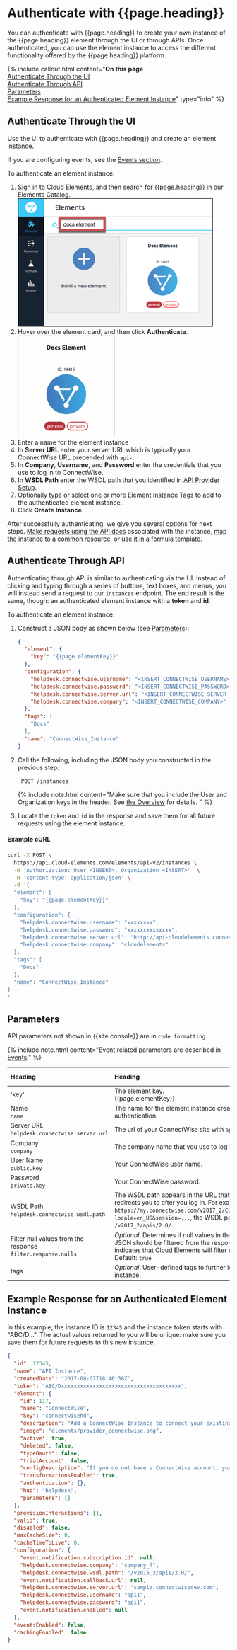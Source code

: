# Authenticate with {{page.heading}}

You can authenticate with {{page.heading}} to create your own instance of the {{page.heading}} element through the UI or through APIs. Once authenticated, you can use the element instance to access the different functionality offered by the {{page.heading}} platform.

{% include callout.html content="<strong>On this page</strong></br><a href=#authenticate-through-the-ui>Authenticate Through the UI</a></br><a href=#authenticate-through-api>Authenticate Through API</a></br><a href=#parameters>Parameters</a></br><a href=#example-response-for-an-authenticated-element-instance>Example Response for an Authenticated Element Instance</a>" type="info" %}

## Authenticate Through the UI

Use the UI to authenticate with {{page.heading}} and create an element instance.

If you are configuring events, see the [Events section](events.html).

To authenticate an element instance:

1. Sign in to Cloud Elements, and then search for {{page.heading}} in our Elements Catalog.
![Search](/assets/img/elements/element-search2.png)
4. Hover over the element card, and then click **Authenticate**.
![Create Instance](/assets/img/elements/authenticate-instance.gif)
5. Enter a name for the element instance
6. In **Server URL** enter your server URL which is typically your ConnectWise URL prepended with `api-`.
7. In **Company**, **Username**, and **Password** enter the credentials that you use to log in to ConnectWise.
8. In **WSDL Path** enter the WSDL path that you identified in [API Provider Setup](setup.html).
9. Optionally type or select one or more Element Instance Tags to add to the authenticated element instance.
7. Click **Create Instance**.

After successfully authenticating, we give you several options for next steps. [Make requests using the API docs](/docs/guides/elements/instances.html) associated with the instance, [map the instance to a common resource](/docs/guides/common-resources/mapping.html), or [use it in a formula template](/docs/guides/formulasC2/build-template.html).

## Authenticate Through API

Authenticating through API is similar to authenticating via the UI. Instead of clicking and typing through a series of buttons, text boxes, and menus, you will instead send a request to our `instances` endpoint. The end result is the same, though: an authenticated element instance with a  **token** and **id**.

To authenticate an element instance:

1. Construct a JSON body as shown below (see [Parameters](#parameters)):

    ```json
    {
      "element": {
        "key": "{{page.elementKey}}"
      },
      "configuration": {
        "helpdesk.connectwise.username": "<INSERT_CONNECTWISE_USERNAME>",
        "helpdesk.connectwise.password": "<INSERT_CONNECTWISE_PASSWORD>",
        "helpdesk.connectwise.server.url": "<INSERT_CONNECTWISE_SERVER_URL>",
        "helpdesk.connectwise.company": "<INSERT_CONNECTWISE_COMPANY>"
      },
      "tags": [
    	"Docs"
      ],
      "name": "ConnectWise_Instance"
    }
    ```

1. Call the following, including the JSON body you constructed in the previous step:

        POST /instances

    {% include note.html content="Make sure that you include the User and Organization keys in the header. See <a href=index.html#authenticating-with-cloud-elements>the Overview</a> for details. " %}

1. Locate the `token` and `id` in the response and save them for all future requests using the element instance.

#### Example cURL

```bash
curl -X POST \
  https://api.cloud-elements.com/elements/api-v2/instances \
  -H 'Authorization: User <INSERT>, Organization <INSERT>'  \
  -H 'content-type: application/json' \
  -d '{
  "element": {
    "key": "{{page.elementKey}}"
  },
  "configuration": {
    "helpdesk.connectwise.username": "xxxxxxxx",
    "helpdesk.connectwise.password": "xxxxxxxxxxxxxx",
    "helpdesk.connectwise.server.url": "http://api-cloudelements.connectwisedev.com",
    "helpdesk.connectwise.company": "cloudelements"
  },
  "tags": [
    "Docs"
  ],
  "name": "ConnectWise_Instance"
}
'
```

## Parameters

API parameters not shown in {{site.console}} are in `code formatting`.

{% include note.html content="Event related parameters are described in <a href=events.html>Events</a>." %}

| Heading | Heading   | Data Type |
| :------------- | :------------- | :------------- |
| 'key' | The element key.<br>{{page.elementKey}}  | string  |
|  Name</br>`name` |  The name for the element instance created during authentication.   | Body  |
| Server URL</br>`helpdesk.connectwise.server.url` | The url of your ConnectWise site with `api-` appended. | string |
| Company</br>`company` | The company name that you use to log in. |  string |
| User Name</br>`public.key` |  Your ConnectWise user name. | string |
| Password </br>`private.key` | Your ConnectWise password. | string |
| WSDL Path</br> `helpdesk.connectwise.wsdl.path` | The WSDL path appears in the URL that ConnectWise redirects you to after you log in. For example, in `https://my.connectwise.com/v2017_2/ConnectWise.aspx?locale=en_US&session=...`, the WSDL path is `/v2017_2/apis/2.0/`. | string |
| Filter null values from the response </br>`filter.response.nulls` | *Optional*. Determines if null values in the response JSON should be filtered from the response. Yes or `true` indicates that Cloud Elements will filter null values. </br>Default: `true`  | boolean |
| tags | *Optional*. User-defined tags to further identify the instance. | string |

## Example Response for an Authenticated Element Instance

In this example, the instance ID is `12345` and the instance token starts with "ABC/D...". The actual values returned to you will be unique: make sure you save them for future requests to this new instance.

```json
{
  "id": 12345,
  "name": "API Instance",
  "createdDate": "2017-08-07T18:46:38Z",
  "token": "ABC/Dxxxxxxxxxxxxxxxxxxxxxxxxxxxxxxxxxxxxxx",
  "element": {
    "id": 117,
    "name": "ConnectWise",
    "key": "connectwisehd",
    "description": "Add a ConnectWise Instance to connect your existing ConnectWise account to the Help Desk Hub, allowing you to manage your incidents, priorities, statuses, users, etc. across multiple Help Desk Elements. You will need your ConnectWise account information to add an instance.",
    "image": "elements/provider_connectwise.png",
    "active": true,
    "deleted": false,
    "typeOauth": false,
    "trialAccount": false,
    "configDescription": "If you do not have a ConnectWise account, you can find out more about them at ConnectWise",
    "transformationsEnabled": true,
    "authentication": {},
    "hub": "helpdesk",
    "parameters": []
  },
  "provisionInteractions": [],
  "valid": true,
  "disabled": false,
  "maxCacheSize": 0,
  "cacheTimeToLive": 0,
  "configuration": {
    "event.notification.subscription.id": null,
    "helpdesk.connectwise.company": "company_f",
    "helpdesk.connectwise.wsdl.path": "/v2015_3/apis/2.0/",
    "event.notification.callback.url": null,
    "helpdesk.connectwise.server.url": "sample.connectwisedev.com",
    "helpdesk.connectwise.username": "api1",
    "helpdesk.connectwise.password": "api1",
    "event.notification.enabled": null
  },
  "eventsEnabled": false,
  "cachingEnabled": false
}
```
